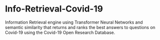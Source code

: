 # Info-Retrieval-Covid-19
 Information Retrieval engine using Transformer Neural Networks and semantic similarity that returns and ranks the best answers to questions on Covid-19 using the Covid-19 Open Research Database.
